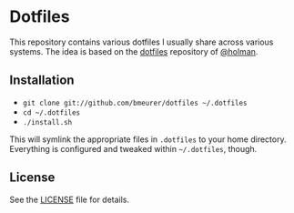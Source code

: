 # Dotfiles

This repository contains various dotfiles I usually share across various
systems. The idea is based on the [dotfiles](https://github.com/holman/dotfiles)
repository of [@holman](https://github.com/holman).

## Installation

- `git clone git://github.com/bmeurer/dotfiles ~/.dotfiles`
- `cd ~/.dotfiles`
- `./install.sh`

This will symlink the appropriate files in `.dotfiles` to your home directory.
Everything is configured and tweaked within `~/.dotfiles`, though.

## License

See the [LICENSE](https://raw.github.com/bmeurer/dotfiles/master/LICENSE) file
for details.
